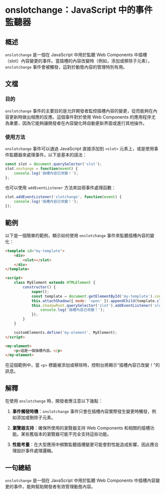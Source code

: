 <!--
Meta Description: # onslotchange：JavaScript 中的事件監聽器 ## 概述 `onslotchange` 是一個在 JavaScript 中用於監聽 Web Components 中插槽（slot）內容變更的事件。當插槽的內容改變時（例如，添加或移除子元素），`onslotchange` 事件會...
Meta Keywords: onslotchange, slot, javascript, template, web
-->

# onslotchange：JavaScript 中的事件監聽器

## 概述
`onslotchange` 是一個在 JavaScript 中用於監聽 Web Components 中插槽（slot）內容變更的事件。當插槽的內容改變時（例如，添加或移除子元素），`onslotchange` 事件會被觸發，這對於動態內容的管理特別有用。

## 文檔
### 目的
`onslotchange` 事件的主要目的是允許開發者監控插槽內容的變更，從而能夠在內容更新時做出相應的反應。這個事件對於使用 Web Components 的應用程序尤為重要，因為它能夠讓開發者在內容變化時自動更新界面或進行其他操作。

### 使用方法
`onslotchange` 事件可以通過 JavaScript 直接添加到 `<slot>` 元素上，或是使用事件監聽器來處理事件。以下是基本的語法：

```javascript
const slot = document.querySelector('slot');
slot.onchange = function(event) {
    console.log('插槽內容已改變！');
};
```

也可以使用 `addEventListener` 方法來註冊事件處理函數：

```javascript
slot.addEventListener('slotchange', function(event) {
    console.log('插槽內容已改變！');
});
```

## 範例
以下是一個簡單的範例，顯示如何使用 `onslotchange` 事件來監聽插槽內容的變化：

```html
<template id="my-template">
    <div>
        <slot></slot>
    </div>
</template>

<script>
    class MyElement extends HTMLElement {
        constructor() {
            super();
            const template = document.getElementById('my-template').content;
            this.attachShadow({ mode: 'open' }).appendChild(template.cloneNode(true));
            this.shadowRoot.querySelector('slot').addEventListener('slotchange', () => {
                console.log('插槽內容已改變！');
            });
        }
    }

    customElements.define('my-element', MyElement);
</script>

<my-element>
    <p>這是一個插槽內容。</p>
</my-element>
```

在這個範例中，當 `<p>` 標籤被添加或移除時，控制台將顯示“插槽內容已改變！”的訊息。

## 解釋
在使用 `onslotchange` 時，開發者應注意以下幾點：

1. **事件觸發時機**：`onslotchange` 事件只會在插槽內容實際發生變更時觸發，例如添加或刪除子元素。
  
2. **瀏覽器支持**：確保所使用的瀏覽器支持 Web Components 和相關的插槽功能。某些舊版本的瀏覽器可能不完全支持這些功能。

3. **性能考量**：在大型應用中頻繁監聽插槽變更可能會對性能造成影響，因此應合理設計事件處理邏輯。

## 一句總結
`onslotchange` 是一個在 JavaScript 中用於監聽 Web Components 中插槽內容變更的事件，能夠幫助開發者有效管理動態內容。
